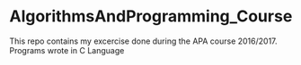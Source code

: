 # AlgorithmsAndProgramming_Course
This repo contains my excercise done during the APA course  2016/2017. Programs wrote in C Language

